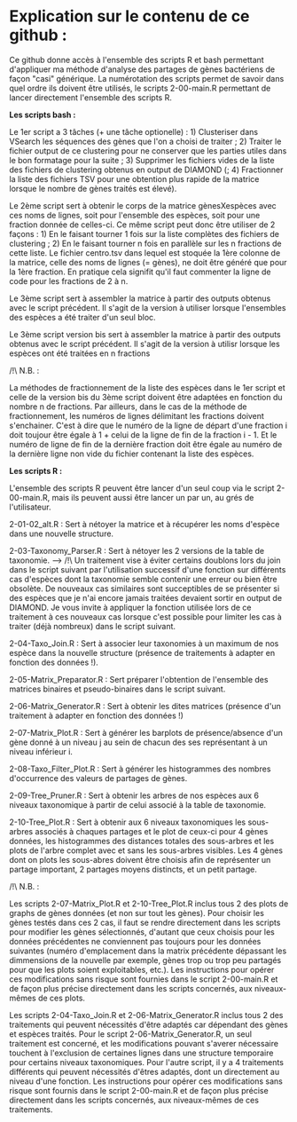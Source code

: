 # Explication sur le contenu de ce github :

Ce github donne accès à l'ensemble des scripts R et bash permettant d'appliquer ma méthode d'analyse des partages de gènes bactériens de façon "casi" générique. La numérotation des scripts permet de savoir dans quel ordre ils doivent être utilisés, le scripts 2-00-main.R permettant de lancer directement l'ensemble des scripts R.

**Les scripts bash :**

Le 1er script a 3 tâches (+ une tâche optionelle) : 1) Clusteriser dans VSearch les séquences des gènes que l'on a choisi de traiter ; 2) Traiter le fichier output de ce clustering pour ne conserver que les parties utiles dans le bon formatage pour la suite ; 3) Supprimer les fichiers vides de la liste des fichiers de clustering obtenus en output de DIAMOND (; 4) Fractionner la liste des fichiers TSV pour une obtention plus rapide de la matrice lorsque le nombre de gènes traités est élevé).

Le 2ème script sert à obtenir le corps de la matrice gènesXespèces avec ces noms de lignes, soit pour l'ensemble des espèces, soit pour une fraction donnée de celles-ci. Ce même script peut donc être utiliser de 2 façons : 1) En le faisant tourner 1 fois sur la liste complètes des fichiers de clustering ; 2) En le faisant tourner n fois en parallèle sur les n fractions de cette liste. Le fichier centro.tsv dans lequel est stoquée la 1ère colonne de la matrice, celle des noms de lignes (= gènes), ne doit être généré que pour la 1ère fraction. En pratique cela signifit qu'il faut commenter la ligne de code pour les fractions de 2 à n. 

Le 3ème script sert à assembler la matrice à partir des outputs obtenus avec le script précédent. Il s'agit de la version à utiliser lorsque l'ensembles des espèces a été traiter d'un seul bloc.

Le 3ème script version bis sert à assembler la matrice à partir des outputs obtenus avec le script précédent. Il s'agit de la version à utilisr lorsque les espèces ont été traitées en n fractions

/!\ N.B. : 

La méthodes de fractionnement de la liste des espèces dans le 1er script et celle de la version bis du 3ème script doivent être adaptées en fonction du nombre n de fractions. Par ailleurs, dans le cas de la méthode de fractionnement, les numéros de lignes délimitant les fractions doivent s'enchainer. C'est à dire que le numéro de la ligne de départ d'une fraction i doit toujour être égale à 1 + celui de la ligne de fin de la fraction i - 1. Et le numéro de ligne de fin de la dernière fraction doit être égale au numéro de la dernière ligne non vide du fichier contenant la liste des espèces. 

**Les scripts R :**

L'ensemble des scripts R peuvent être lancer d'un seul coup via le script 2-00-main.R, mais ils peuvent aussi être lancer un par un, au grés de l'utilisateur.

2-01-02_alt.R : Sert à nétoyer la matrice et à récupérer les noms d'espèce dans une nouvelle structure.
	
2-03-Taxonomy_Parser.R : Sert à nétoyer les 2 versions de la table de taxonomie. 
--> /!\ Un traitement vise à éviter certains doublons lors du join dans le script suivant par l'utilisation successif d'une fonction sur différents cas d'espèces dont la taxonomie semble contenir une erreur ou bien être obsolète. De nouveaux cas similaires sont succeptibles de se présenter si des espèces que je n'ai encore jamais traitées devaient sortir en output de DIAMOND. Je vous invite à appliquer la fonction utilisée lors de ce traitement à ces nouveaux cas lorsque c'est possible pour limiter les cas à traiter (déjà nombreux) dans le script suivant.
	
2-04-Taxo_Join.R : Sert à associer leur taxonomies à un maximum de nos espèce dans la nouvelle structure (présence de traitements à adapter en fonction des données !).
	
2-05-Matrix_Preparator.R : Sert préparer l'obtention de l'ensemble des matrices binaires et pseudo-binaires dans le script suivant.
	
2-06-Matrix_Generator.R : Sert à obtenir les dites matrices (présence d'un traitement à adapter en fonction des données !)
	
2-07-Matrix_Plot.R : Sert à générer les barplots de présence/absence d'un gène donné à un niveau j au sein de chacun des ses représentant à un niveau inférieur i.
	
2-08-Taxo_Filter_Plot.R : Sert à générer les histogrammes des nombres d'occurrence des valeurs de partages de gènes.
	
2-09-Tree_Pruner.R : Sert à obtenir les arbres de nos espèces aux 6 niveaux taxonomique à partir de celui associé à la table de taxonomie.
		
2-10-Tree_Plot.R : Sert à obtenir aux 6 niveaux taxonomiques les sous-arbres associés à chaques partages et le plot de ceux-ci pour 4 gènes données, les histogrammes des distances totales des sous-arbres et les plots de l'arbre complet avec et sans les sous-arbres visibles. Les 4 gènes dont on plots les sous-abres doivent être choisis afin de représenter un partage important, 2 partages moyens distincts, et un petit partage.

/!\ N.B. :

Les scripts 2-07-Matrix_Plot.R et 2-10-Tree_Plot.R inclus tous 2 des plots de graphs de gènes données (et non sur tout les gènes). Pour choisir les gènes testés dans ces 2 cas, il faut se rendre directement dans les scripts pour modifier les gènes sélectionnés, d'autant que ceux choisis pour les données précédentes ne conviennent pas toujours pour les données suivantes (numéro d'emplacement dans la matrix précédente dépassant les dimmensions de la nouvelle par exemple, gènes trop ou trop peu partagés pour que les plots soient exploitables, etc.). Les instructions pour opérer ces modifications sans risque sont fournies dans le script 2-00-main.R et de façon plus précise directement dans les scripts concernés, aux niveaux-mêmes de ces plots.

Les scripts 2-04-Taxo_Join.R et 2-06-Matrix_Generator.R inclus tous 2 des traitements qui peuvent nécessités d'être adaptés car dépendant des gènes et espèces traités. Pour le script 2-06-Matrix_Generator.R, un seul traitement est concerné, et les modifications pouvant s'averer nécessaire touchent à l'exclusion de certaines lignes dans une structure temporaire pour certains niveaux taxonomiques. Pour l'autre script, il y a 4 traitements différents qui peuvent nécessités d'êtres adaptés, dont un directement au niveau d'une fonction. Les instructions pour opérer ces modifications sans risque sont fournis dans le script 2-00-main.R et de façon plus précise directement dans les scripts concernés, aux niveaux-mêmes de ces traitements.
